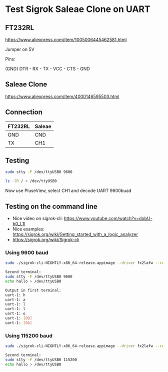 # Test Sigrok Saleae Clone on UART

## FT232RL
  https://www.aliexpress.com/item/1005006445462581.html

Jumper on 5V

Pins:

(GND)  DTR - RX - TX - VCC - CTS - GND

## Saleae Clone

https://www.aliexpress.com/item/4000146595503.html

## Connection

| FT232RL | Saleae | 
| - | - |
| GND | CND |
| TX | CH1 |

## Testing

```bash
sudo stty -F /dev/ttyUSB0 9600

ls -lR / > /dev/ttyUSB0
```

Now use PluseView, select CH1 and decode UART 9600buad


## Testing on the command line

* Nice video on sigrok-cli: https://www.youtube.com/watch?v=dobU-b0_L1I
* Nice examples: https://sigrok.org/wiki/Getting_started_with_a_logic_analyzer
* https://sigrok.org/wiki/Sigrok-cli

### Using 9600 baud

```bash
sudo ./sigrok-cli-NIGHTLY-x86_64-release.appimage --driver fx2lafw --config samplerate=1m --config captureratio=10 --channels D0,D1 --protocol-decoders uart:rx=D0:baudrate=9600:parity=none:sample_point=50:format=ascii --protocol-decoder-annotations uart=rx_data --triggers D0=f --time=1s

Second terminal:
sudo stty -F /dev/ttyUSB0 9600
echo hallo > /dev/ttyUSB0 

Output in first terminal:
uart-1: h
uart-1: a
uart-1: l
uart-1: l
uart-1: o
uart-1: [0D]
uart-1: [0A]
```

### Using 115200 baud

```bash
sudo ./sigrok-cli-NIGHTLY-x86_64-release.appimage --driver fx2lafw --config samplerate=24m --config captureratio=10 --channels D0,D1 --protocol-decoders uart:rx=D0:baudrate=115200:parity=none:sample_point=50:format=ascii --protocol-decoder-annotations uart=rx_data --triggers D0=f --time=1s

Second terminal:
sudo stty -F /dev/ttyUSB0 115200
echo hallo > /dev/ttyUSB0 
```
